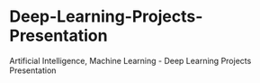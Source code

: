 # Deep-Learning-Projects-Presentation
Artificial Intelligence, Machine Learning - Deep Learning Projects Presentation
